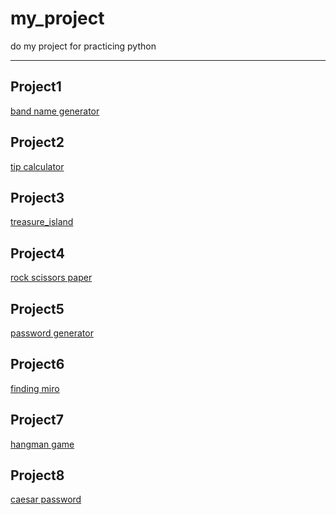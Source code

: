 # my_project
do my project for practicing python


___________________________________________________________________

## Project1
 [band name generator](https://github.com/Martha-code-maker/my_project/tree/master/pj1)


## Project2
 [tip calculator](https://github.com/Martha-code-maker/my_project/tree/master/pj2)


## Project3
[treasure_island](https://github.com/Martha-code-maker/my_project/tree/master/pj3)


## Project4
[rock scissors paper](https://github.com/Martha-code-maker/my_project/tree/master/pj4)

## Project5
[password generator](https://github.com/Martha-code-maker/my_project/tree/master/pj5)

## Project6
[finding miro](https://github.com/Martha-code-maker/my_project/tree/master/pj6/Reeborg%2BWorld%2BTests%20(1))

## Project7
[hangman game](https://github.com/Martha-code-maker/my_project/tree/master/pj7)

## Project8
[caesar password](https://github.com/Martha-code-maker/my_project/tree/master/pj8)

